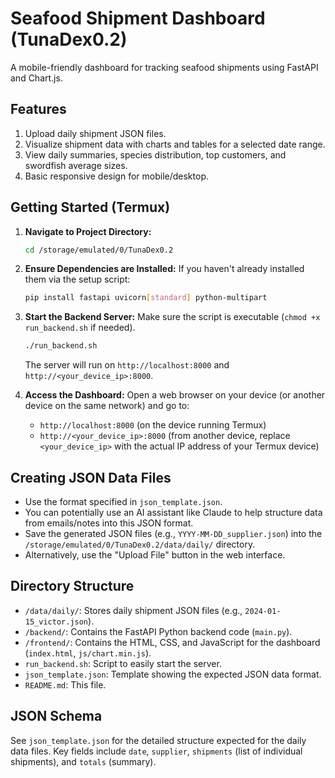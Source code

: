 # Seafood Shipment Dashboard (TunaDex0.2)

A mobile-friendly dashboard for tracking seafood shipments using FastAPI and Chart.js.

## Features

1.  Upload daily shipment JSON files.
2.  Visualize shipment data with charts and tables for a selected date range.
3.  View daily summaries, species distribution, top customers, and swordfish average sizes.
4.  Basic responsive design for mobile/desktop.

## Getting Started (Termux)

1.  **Navigate to Project Directory:**
    ```bash
    cd /storage/emulated/0/TunaDex0.2
    ```

2.  **Ensure Dependencies are Installed:**
    If you haven't already installed them via the setup script:
    ```bash
    pip install fastapi uvicorn[standard] python-multipart
    ```

3.  **Start the Backend Server:**
    Make sure the script is executable (`chmod +x run_backend.sh` if needed).
    ```bash
    ./run_backend.sh
    ```
    The server will run on `http://localhost:8000` and `http://<your_device_ip>:8000`.

4.  **Access the Dashboard:**
    Open a web browser on your device (or another device on the same network) and go to:
    *   `http://localhost:8000` (on the device running Termux)
    *   `http://<your_device_ip>:8000` (from another device, replace `<your_device_ip>` with the actual IP address of your Termux device)

## Creating JSON Data Files

*   Use the format specified in `json_template.json`.
*   You can potentially use an AI assistant like Claude to help structure data from emails/notes into this JSON format.
*   Save the generated JSON files (e.g., `YYYY-MM-DD_supplier.json`) into the `/storage/emulated/0/TunaDex0.2/data/daily/` directory.
*   Alternatively, use the "Upload File" button in the web interface.

## Directory Structure

- `/data/daily/`: Stores daily shipment JSON files (e.g., `2024-01-15_victor.json`).
- `/backend/`: Contains the FastAPI Python backend code (`main.py`).
- `/frontend/`: Contains the HTML, CSS, and JavaScript for the dashboard (`index.html`, `js/chart.min.js`).
- `run_backend.sh`: Script to easily start the server.
- `json_template.json`: Template showing the expected JSON data format.
- `README.md`: This file.

## JSON Schema

See `json_template.json` for the detailed structure expected for the daily data files. Key fields include `date`, `supplier`, `shipments` (list of individual shipments), and `totals` (summary).
